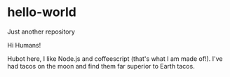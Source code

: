 # hello-world
Just another repository

Hi Humans!

Hubot here, I like Node.js and coffeescript (that's what I am made of!).
I've had tacos on the moon and find them far superior to Earth tacos.
